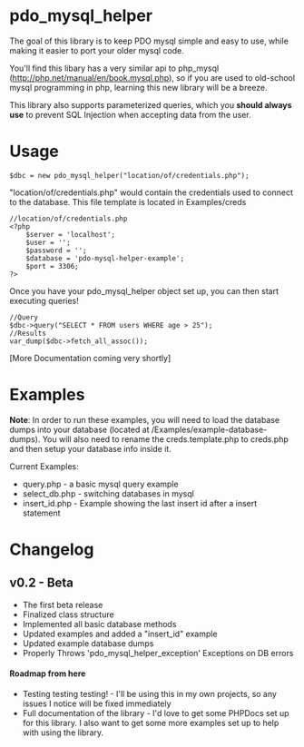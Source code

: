 # pdo_mysql_helper

The goal of this library is to keep PDO mysql simple and easy to use, while making it easier to port your older mysql code. 

You'll find this libary has a very similar api to php_mysql (http://php.net/manual/en/book.mysql.php), so if you are used to old-school mysql programming in php, learning this new library will be a breeze.

This library also supports parameterized queries, which you **should always use**  to prevent SQL Injection when accepting data from the user.

# Usage
```
$dbc = new pdo_mysql_helper("location/of/credentials.php");
```
"location/of/credentials.php" would contain the credentials used to connect to the database.
This file template is located in Examples/creds
```
//location/of/credentials.php
<?php
	$server = 'localhost';
	$user = '';
	$password = '';
	$database = 'pdo-mysql-helper-example';
	$port = 3306;
?>
```
Once you have your pdo_mysql_helper object set up, you can then start executing queries!
```
//Query
$dbc->query("SELECT * FROM users WHERE age > 25");
//Results
var_dump($dbc->fetch_all_assoc());
```

[More Documentation coming very shortly]

# Examples 

**Note**: In order to run these examples, you will need to load the database dumps into your database (located at /Examples/example-database-dumps). You will also need to rename the creds.template.php to creds.php and then setup your database info inside it.

Current Examples:
* query.php - a basic mysql query example
* select_db.php - switching databases in mysql
* insert_id.php - Example showing the last insert id after a insert statement

# Changelog
## v0.2 - Beta
* The first beta release
* Finalized class structure
* Implemented all basic database methods
* Updated examples and added a "insert_id" example
* Updated example database dumps
* Properly Throws 'pdo_mysql_helper_exception' Exceptions on DB errors

#### Roadmap from here
* Testing testing testing! - I'll be using this in my own projects, so any issues I notice will be fixed immediately
* Full documentation of the library - I'd love to get some PHPDocs set up for this library. I also want to get some more examples set up to help with using the library. 
